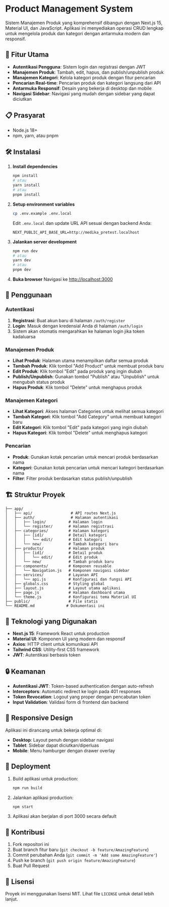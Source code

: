 # Product Management System

Sistem Manajemen Produk yang komprehensif dibangun dengan Next.js 15, Material UI, dan JavaScript. Aplikasi ini menyediakan operasi CRUD lengkap untuk mengelola produk dan kategori dengan antarmuka modern dan responsif.

## 🚀 Fitur Utama

- **Autentikasi Pengguna**: Sistem login dan registrasi dengan JWT
- **Manajemen Produk**: Tambah, edit, hapus, dan publish/unpublish produk
- **Manajemen Kategori**: Kelola kategori produk dengan fitur pencarian
- **Pencarian Real-time**: Pencarian produk dan kategori langsung dari API
- **Antarmuka Responsif**: Desain yang bekerja di desktop dan mobile
- **Navigasi Sidebar**: Navigasi yang mudah dengan sidebar yang dapat diciutkan

## 📋 Prasyarat

- Node.js 18+
- npm, yarn, atau pnpm

## 🛠️ Instalasi

1. **Install dependencies**
   ```bash
   npm install
   # atau
   yarn install
   # atau
   pnpm install
   ```

2. **Setup environment variables**
   ```bash
   cp .env.example .env.local
   ```
   Edit `.env.local` dan update URL API sesuai dengan backend Anda:
   ```env
   NEXT_PUBLIC_API_BASE_URL=http://medika_pretest.localhost
   ```

3. **Jalankan server development**
   ```bash
   npm run dev
   # atau
   yarn dev
   # atau
   pnpm dev
   ```

4. **Buka browser**
   Navigasi ke [http://localhost:3000](http://localhost:3000)

## 📖 Penggunaan

### Autentikasi
1. **Registrasi**: Buat akun baru di halaman `/auth/register`
2. **Login**: Masuk dengan kredensial Anda di halaman `/auth/login`
3. Sistem akan otomatis mengarahkan ke halaman login jika token kadaluarsa

### Manajemen Produk
- **Lihat Produk**: Halaman utama menampilkan daftar semua produk
- **Tambah Produk**: Klik tombol "Add Product" untuk membuat produk baru
- **Edit Produk**: Klik tombol "Edit" pada produk yang ingin diubah
- **Publish/Unpublish**: Gunakan tombol "Publish" atau "Unpublish" untuk mengubah status produk
- **Hapus Produk**: Klik tombol "Delete" untuk menghapus produk

### Manajemen Kategori
- **Lihat Kategori**: Akses halaman Categories untuk melihat semua kategori
- **Tambah Kategori**: Klik tombol "Add Category" untuk membuat kategori baru
- **Edit Kategori**: Klik tombol "Edit" pada kategori yang ingin diubah
- **Hapus Kategori**: Klik tombol "Delete" untuk menghapus kategori

### Pencarian
- **Produk**: Gunakan kotak pencarian untuk mencari produk berdasarkan nama
- **Kategori**: Gunakan kotak pencarian untuk mencari kategori berdasarkan nama
- **Filter**: Filter produk berdasarkan status publish/unpublish

## 🏗️ Struktur Proyek

```
├── app/
│   ├── api/                 # API routes Next.js
│   ├── auth/                # Halaman autentikasi
│   │   ├── login/          # Halaman login
│   │   └── register/       # Halaman registrasi
│   ├── categories/         # Halaman kategori
│   │   ├── [id]/           # Detail kategori
│   │   │   └── edit/       # Edit kategori
│   │   └── new/            # Tambah kategori baru
│   ├── products/           # Halaman produk
│   │   ├── [id]/           # Detail produk
│   │   │   └── edit/       # Edit produk
│   │   └── new/            # Tambah produk baru
│   ├── components/         # Komponen reusable
│   │   └── Navigation.js   # Komponen navigasi sidebar
│   ├── services/           # Layanan API
│   │   └── api.js          # Konfigurasi dan fungsi API
│   ├── globals.css         # Styling global
│   ├── layout.js           # Layout utama aplikasi
│   ├── page.js             # Halaman dashboard utama
│   └── theme.js            # Konfigurasi tema Material UI
├── public/                 # File statis
└── README.md              # Dokumentasi ini
```

## 🔧 Teknologi yang Digunakan

- **Next.js 15**: Framework React untuk production
- **Material UI**: Komponen UI yang modern dan responsif
- **Axios**: HTTP client untuk komunikasi API
- **Tailwind CSS**: Utility-first CSS framework
- **JWT**: Autentikasi berbasis token

## 🔒 Keamanan

- **Autentikasi JWT**: Token-based authentication dengan auto-refresh
- **Interceptors**: Automatic redirect ke login pada 401 responses
- **Token Revocation**: Logout yang proper dengan pencabutan token
- **Input Validation**: Validasi form di frontend dan backend

## 📱 Responsive Design

Aplikasi ini dirancang untuk bekerja optimal di:
- **Desktop**: Layout penuh dengan sidebar navigasi
- **Tablet**: Sidebar dapat diciutkan/diperluas
- **Mobile**: Menu hamburger dengan drawer overlay

## 🚀 Deployment

1. Build aplikasi untuk production:
   ```bash
   npm run build
   ```

2. Jalankan aplikasi production:
   ```bash
   npm start
   ```

3. Aplikasi akan berjalan di port 3000 secara default

## 🤝 Kontribusi

1. Fork repositori ini
2. Buat branch fitur baru (`git checkout -b feature/AmazingFeature`)
3. Commit perubahan Anda (`git commit -m 'Add some AmazingFeature'`)
4. Push ke branch (`git push origin feature/AmazingFeature`)
5. Buat Pull Request

## 📝 Lisensi

Proyek ini menggunakan lisensi MIT. Lihat file `LICENSE` untuk detail lebih lanjut.


